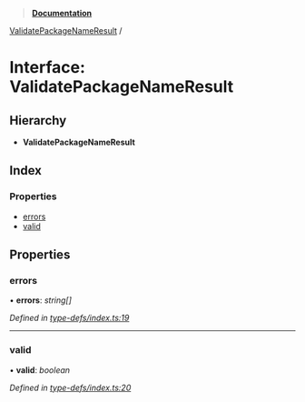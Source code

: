 > **[Documentation](../README.md)**

[ValidatePackageNameResult](validatepackagenameresult.md) /

# Interface: ValidatePackageNameResult

## Hierarchy

* **ValidatePackageNameResult**

## Index

### Properties

* [errors](validatepackagenameresult.md#errors)
* [valid](validatepackagenameresult.md#valid)

## Properties

###  errors

• **errors**: *string[]*

*Defined in [type-defs/index.ts:19](https://github.com/dylanaubrey/repodog/blob/28b997e/packages/helpers/src/type-defs/index.ts#L19)*

___

###  valid

• **valid**: *boolean*

*Defined in [type-defs/index.ts:20](https://github.com/dylanaubrey/repodog/blob/28b997e/packages/helpers/src/type-defs/index.ts#L20)*